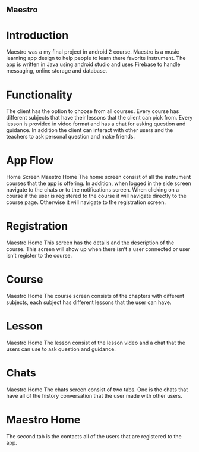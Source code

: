 ## Maestro
# Introduction
Maestro was a my final project in android 2 course. Maestro is a music learning app design to help people to learn there favorite instrument. The app is written in Java using android studio and uses Firebase to handle messaging, online storage and database.

# Functionality
The client has the option to choose from all courses. Every course has different subjects that have their lessons that the client can pick from. Every lesson is provided in video format and has a chat for asking question and guidance. In addition the client can interact with other users and the teachers to ask personal question and make friends.

# App Flow
Home Screen
Maestro Home
The home screen consist of all the instrument courses that the app is offering. In addition, when logged in the side screen navigate to the chats or to the notifications screen. When clicking on a course if the user is registered to the course it will navigate directly to the course page. Otherwise it will navigate to the registration screen.

# Registration
Maestro Home
This screen has the details and the description of the course. This screen will show up when there isn’t a user connected or user isn’t register to the course.

# Course
Maestro Home
The course screen consists of the chapters with different subjects, each subject has different lessons that the user can have.

# Lesson
Maestro Home
The lesson consist of the lesson video and a chat that the users can use to ask question and guidance.

# Chats
Maestro Home
The chats screen consist of two tabs. One is the chats that have all of the history conversation that the user made with other users.

# Maestro Home
The second tab is the contacts all of the users that are registered to the app.
